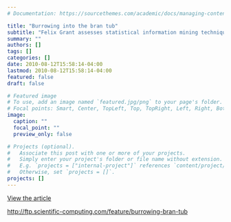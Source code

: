 ```yaml
---
# Documentation: https://sourcethemes.com/academic/docs/managing-content/

title: "Burrowing into the bran tub"
subtitle: "Felix Grant assesses statistical information mining techniques"
summary: ""
authors: []
tags: []
categories: []
date: 2010-08-12T15:58:14-04:00
lastmod: 2010-08-12T15:58:14-04:00
featured: false
draft: false

# Featured image
# To use, add an image named `featured.jpg/png` to your page's folder.
# Focal points: Smart, Center, TopLeft, Top, TopRight, Left, Right, BottomLeft, Bottom, BottomRight.
image:
  caption: ""
  focal_point: ""
  preview_only: false

# Projects (optional).
#   Associate this post with one or more of your projects.
#   Simply enter your project's folder or file name without extension.
#   E.g. `projects = ["internal-project"]` references `content/project/deep-learning/index.md`.
#   Otherwise, set `projects = []`.
projects: []
---
```


[View the article](20100812-SCW.pdf)

http://ftp.scientific-computing.com/feature/burrowing-bran-tub
